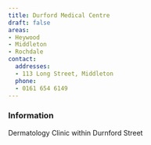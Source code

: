 ```yaml
---
title: Durford Medical Centre
draft: false
areas:
- Heywood
- Middleton
- Rochdale
contact:
  addresses:
  - 113 Long Street, Middleton
  phone:
  - 0161 654 6149
---
```


### Information
Dermatology Clinic within Durnford Street


